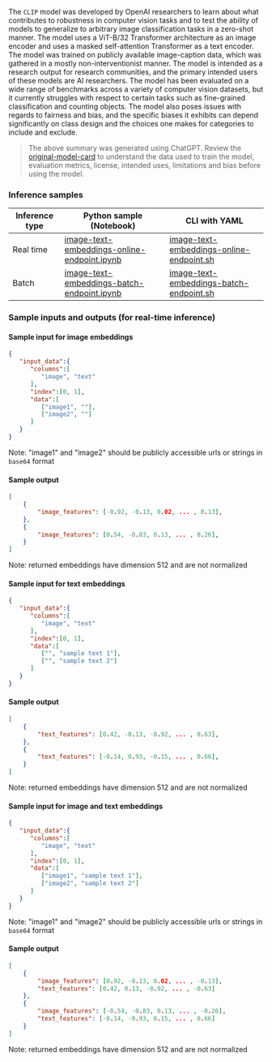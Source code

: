 The `CLIP` model was developed by OpenAI researchers to learn about what contributes to robustness in computer vision tasks and to test the ability of models to generalize to arbitrary image classification tasks in a zero-shot manner. The model uses a ViT-B/32 Transformer architecture as an image encoder and uses a masked self-attention Transformer as a text encoder. The model was trained on publicly available image-caption data, which was gathered in a mostly non-interventionist manner. The model is intended as a research output for research communities, and the primary intended users of these models are AI researchers. The model has been evaluated on a wide range of benchmarks across a variety of computer vision datasets, but it currently struggles with respect to certain tasks such as fine-grained classification and counting objects. The model also poses issues with regards to fairness and bias, and the specific biases it exhibits can depend significantly on class design and the choices one makes for categories to include and exclude.

> The above summary was generated using ChatGPT. Review the <a href="https://huggingface.co/openai/clip-vit-base-patch32" target="_blank">original-model-card</a> to understand the data used to train the model, evaluation metrics, license, intended uses, limitations and bias before using the model.

### Inference samples

Inference type|Python sample (Notebook)|CLI with YAML
|--|--|--|
Real time|<a href="https://aka.ms/azureml-infer-sdk-image-text-embeddings" target="_blank">image-text-embeddings-online-endpoint.ipynb</a>|<a href="https://aka.ms/azureml-infer-cli-image-text-embeddings" target="_blank">image-text-embeddings-online-endpoint.sh</a>
Batch|<a href="https://aka.ms/azureml-infer-batch-sdk-image-text-embeddings" target="_blank">image-text-embeddings-batch-endpoint.ipynb</a>|<a href="https://aka.ms/azureml-infer-batch-cli-image-text-embeddings" target="_blank">image-text-embeddings-batch-endpoint.sh</a>

### Sample inputs and outputs (for real-time inference)

#### Sample input for image embeddings

```json
{
   "input_data":{
      "columns":[
         "image", "text"
      ],
      "index":[0, 1],
      "data":[
         ["image1", ""],
         ["image2", ""]
      ]
   }
}
```
Note: "image1" and "image2" should be publicly accessible urls or strings in `base64` format

#### Sample output

```json
[
    {
        "image_features": [-0.92, -0.13, 0.02, ... , 0.13],
    },
    {
        "image_features": [0.54, -0.83, 0.13, ... , 0.26],
    }
]
```
Note: returned embeddings have dimension 512 and are not normalized

#### Sample input for text embeddings

```json
{
   "input_data":{
      "columns":[
         "image", "text"
      ],
      "index":[0, 1],
      "data":[
         ["", "sample text 1"],
         ["", "sample text 2"]
      ]
   }
}
```

#### Sample output

```json
[
    {
        "text_features": [0.42, -0.13, -0.92, ... , 0.63],
    },
    {
        "text_features": [-0.14, 0.93, -0.15, ... , 0.66],
    }
]
```
Note: returned embeddings have dimension 512 and are not normalized

#### Sample input for image and text embeddings

```json
{
   "input_data":{
      "columns":[
         "image", "text"
      ],
      "index":[0, 1],
      "data":[
         ["image1", "sample text 1"],
         ["image2", "sample text 2"]
      ]
   }
}
```
Note: "image1" and "image2" should be publicly accessible urls or strings in `base64` format

#### Sample output

```json
[
    {
        "image_features": [0.92, -0.13, 0.02, ... , -0.13],
        "text_features": [0.42, 0.13, -0.92, ... , -0.63]
    },
    {
        "image_features": [-0.54, -0.83, 0.13, ... , -0.26],
        "text_features": [-0.14, -0.93, 0.15, ... , 0.66]
    }
]
```
Note: returned embeddings have dimension 512 and are not normalized